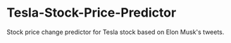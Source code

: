 # Tesla-Stock-Price-Predictor
Stock price change predictor for Tesla stock based on Elon Musk's tweets.
